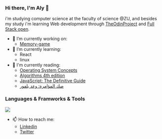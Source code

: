 ### Hi there, I'm Aly 👋
i'm studying computer science at the faculty of science @ZU, and besides my study i'm learning Web development through [TheOdinProject](https://theodinproject.com/) and [Full Stack open](https://fullstackopen.com/en/).

- 🔭 I’m currently working on:
  - [Memory-game](https://github.com/alyHusseinn/Memory-game)
- 🌱 I’m currently learning:
  - React
  - linux
- 📖 I'm currently reading:
  - [Operating System Concepts](https://www.goodreads.com/book/show/83833.Operating_System_Concepts?ref=nav_sb_ss_1_25)
  - [Algorithms 4th edition](https://www.goodreads.com/book/show/10803540-algorithms)
  - [JavaScript: The Definitive Guide](https://www.goodreads.com/book/show/148050.JavaScript)
  - [صك المؤامرة: وعد بلفور](https://www.goodreads.com/book/show/19469625?ac=1&from_search=true&qid=0oJ0E1CmIw&rank=1)

### Languages & Framworks & Tools

<p align="left">
  <img src="https://skillicons.dev/icons?i=js,cpp,java,html,css,scss,jest,webpack,vite,git" />
</p>


- 📫 How to reach me:
  - [Linkedin](https://www.linkedin.com/in/aly-hussein-546b34225/)
  - [Twitter](https://twitter.com/AlyAboHussein)
  
